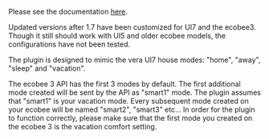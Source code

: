 Please see the documentation <a href="http://watou.github.io/vera-ecobee/">here</a>.


Updated versions after 1.7 have been customized for UI7 and the ecobee3. Though it still should work with UI5 and older ecobee models, the configurations have not been tested.

The plugin is designed to mimic the vera UI7 house modes: "home", "away", "sleep" and "vacation".

The ecobee 3 API has the first 3 modes by default. The first additional mode created will be sent by the API as "smart1" mode. The plugin assumes that "smart1" is your vacation mode. Every subsequent mode created on your ecobee will be named "smart2", "smart3" etc...
In order for the plugin to function correctly, please make sure that the first mode you created on the ecobee 3 is the vacation comfort setting.
